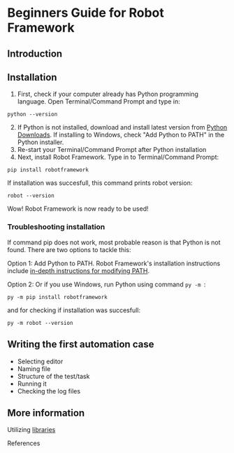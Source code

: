 # Beginners Guide for Robot Framework

## Introduction

## Installation

1. First, check if your computer already has Python programming language. Open Terminal/Command Prompt and type in:
```
python --version
```
2. If Python is not installed, download and install latest version from [Python Downloads](https://www.python.org/downloads/). If installing to Windows, check "Add Python to PATH" in the Python installer.
3. Re-start your Terminal/Command Prompt after Python installation
4. Next, install Robot Framework. Type in to Terminal/Command Prompt:
```
pip install robotframework
```
If installation was succesfull, this command prints robot version:
```
robot --version
```
Wow! Robot Framework is now ready to be used!

### Troubleshooting installation

If command pip does not work, most probable reason is that Python is not found. There are two options to tackle this:

Option 1: Add Python to PATH. Robot Framework's installation instructions include [in-depth instructions for modifying PATH](https://github.com/robotframework/robotframework/blob/master/INSTALL.rst#configuring-path).

Option 2: Or if you use Windows, run Python using command `py -m `:
```
py -m pip install robotframework
```
and for checking if installation was succesfull:
```
py -m robot --version
```

## Writing the first automation case


* Selecting editor
* Naming file
* Structure of the test/task
* Running it
* Checking the log files

## More information

Utilizing [libraries](https://robotframework.org/#libraries)

References
